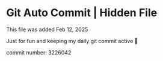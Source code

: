 # Git Auto Commit | Hidden File

This file was added Feb 12, 2025

Just for fun and keeping my daily git commit active 🤪

commit number: 3226042

